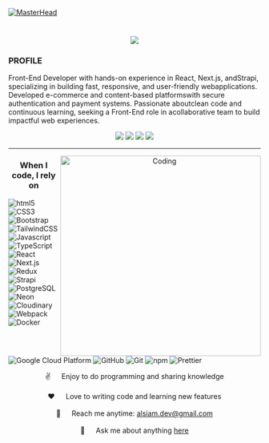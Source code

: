 [![MasterHead](https://i.pinimg.com/1200x/cb/10/99/cb109999e76292b5288868a61c043b90.jpg)](https://github.com/YourUserName)


<h1 align="center">  
  <a href="https://git.io/typing-svg">
    <img src="https://readme-typing-svg.herokuapp.com?font=Poppins&size=40&pause=1000&color=FFFCFB&center=true&vCenter=true&width=435&height=50&lines=Hey+👋;I'M+Mohamed+Magdy"/>
  </a>
</h1>
<h3 align="left">PROFILE</h3>
<p>
Front-End Developer with hands-on experience in React, Next.js, andStrapi, specializing in building fast, responsive, and user-friendly webapplications. Developed e-commerce and content-based platformswith secure authentication and payment systems. Passionate aboutclean code and continuous learning, seeking a Front-End role in acollaborative team to build impactful web experiences.
</p>
<!--- S O C I A L   M E D I A   B A D G E S --->

<div align="center">
<a href="https://mohamed-mg.vercel.app/" target="_blank"><img src="https://img.shields.io/badge/Website-000000?style=for-the-badge&logo=google-chrome&logoColor=white"></a>  
<a href="https://t.me/mohamedMagdy0001" target="_blank"><img src="https://img.shields.io/badge/Telegram-1DA1F2?style=for-the-badge&logo=Telegram&logoColor=white" target="_blank"></a>
<a href="https://www.facebook.com/H.a.m.o.u.d.aaa1" target="_blank"><img src="https://img.shields.io/badge/Facebook-1877F2?style=for-the-badge&logo=facebook&logoColor=white"></a>
<a href = "mailto:king44123no@gmail.com"><img src="https://img.shields.io/badge/-Gmail-%23333?style=for-the-badge&logo=gmail&logoColor=white" target="_blank"></a>

<hr> <!--- <hr> tag is use for Horizontal Lines --->


<img align="right" alt="Coding" width="400" src="https://i.pinimg.com/736x/07/02/c8/0702c84fe67f0b8f7aab1dfa6426b1fd.jpg">







<h3>When I code, I rely on</h3>
<p align="left">
  <img alt="html5" src="https://img.shields.io/badge/-HTML5-E34F26?style=for-the-badge&logo=html5&logoColor=white" />
  <img alt="CSS3" src="https://img.shields.io/badge/-CSS3-1572B6?style=for-the-badge&logo=css3&logoColor=white" />
  <img alt="Bootstrap" src="https://img.shields.io/badge/-Bootstrap-7953b3?style=for-the-badge&logo=bootstrap&logoColor=white" />
  <img alt="TailwindCSS" src="https://img.shields.io/badge/-TailwindCSS-38B2AC?style=for-the-badge&logo=tailwind-css&logoColor=white" />
  <img alt="Javascript" src="https://img.shields.io/badge/-JavaScript-f7df1c?style=for-the-badge&logo=javascript&logoColor=black" />
  <img alt="TypeScript" src="https://img.shields.io/badge/-TypeScript-007ACC?style=for-the-badge&logo=typescript&logoColor=white" />
  <img alt="React" src="https://img.shields.io/badge/-React-45b8d8?style=for-the-badge&logo=react&logoColor=white" />
  <img alt="Next.js" src="https://img.shields.io/badge/-Next.js-000000?style=for-the-badge&logo=next.js&logoColor=white" />
  <img alt="Redux" src="https://img.shields.io/badge/-Redux-764ABC?style=for-the-badge&logo=redux&logoColor=white" />
  <img alt="Strapi" src="https://img.shields.io/badge/-Strapi-2E7EEA?style=for-the-badge&logo=strapi&logoColor=white" />
  <img alt="PostgreSQL" src="https://img.shields.io/badge/-PostgreSQL-4169E1?style=for-the-badge&logo=postgresql&logoColor=white" />
  <img alt="Neon" src="https://img.shields.io/badge/-Neon-008AFF?style=for-the-badge&logo=neon&logoColor=white" />
  <img alt="Cloudinary" src="https://img.shields.io/badge/-Cloudinary-3448C5?style=for-the-badge&logo=cloudinary&logoColor=white" />
  <img alt="Webpack" src="https://img.shields.io/badge/-Webpack-8DD6F9?style=for-the-badge&logo=webpack&logoColor=white" />
  <img alt="Docker" src="https://img.shields.io/badge/-Docker-46a2f1?style=for-the-badge&logo=docker&logoColor=white" />
  <img alt="Google Cloud Platform" src="https://img.shields.io/badge/-Google_Cloud_Platform-1a73e8?style=for-the-badge&logo=google-cloud&logoColor=white" />
  <img alt="GitHub" src="https://img.shields.io/badge/-GitHub-181717?style=for-the-badge&logo=github&logoColor=white" />
  <img alt="Git" src="https://img.shields.io/badge/-Git-F05032?style=for-the-badge&logo=git&logoColor=white" />
  <img alt="npm" src="https://img.shields.io/badge/-NPM-CB3837?style=for-the-badge&logo=npm&logoColor=white" />
  <img alt="Prettier" src="https://img.shields.io/badge/-Prettier-F7B93E?style=for-the-badge&logo=prettier&logoColor=white" />
</p>

<!-- About Section --> 
<p align="left">


 ✌️ &emsp; Enjoy to do programming and sharing knowledge <br/><br/>
 ❤️ &emsp; Love to writing code and learning new features<br/><br/>
 📧 &emsp; Reach me anytime: alsiam.dev@gmail.com<br/><br/>
 💬 &emsp; Ask me about anything [here](https://github.com/alsiam/alsiam/issues)


</p>



